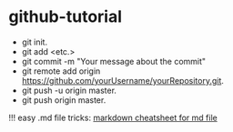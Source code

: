 # github-tutorial
- git init.
- git add <folder1> <folder2> <etc.>
- git commit -m "Your message about the commit"
- git remote add origin https://github.com/yourUsername/yourRepository.git.
- git push -u origin master.
- git push origin master.


!!! easy .md file tricks: [markdown cheatsheet for md file ](https://github.com/adam-p/markdown-here/wiki/Markdown-Cheatsheet)

